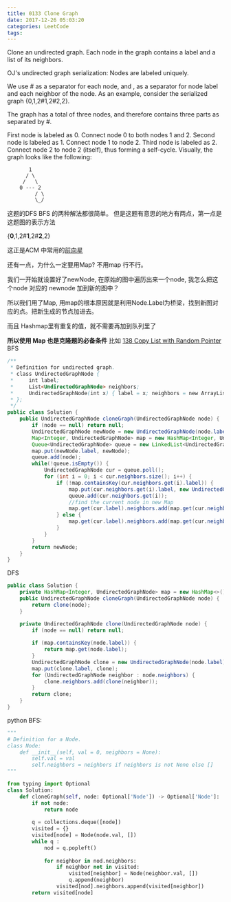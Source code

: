 ```yaml
---
title: 0133 Clone Graph
date: 2017-12-26 05:03:20
categories: LeetCode
tags:
---
```


Clone an undirected graph. Each node in the graph contains a label and a list of its neighbors.


OJ's undirected graph serialization:
Nodes are labeled uniquely.

We use # as a separator for each node, and , as a separator for node label and each neighbor of the node.
As an example, consider the serialized graph {0,1,2#1,2#2,2}.

The graph has a total of three nodes, and therefore contains three parts as separated by #.

First node is labeled as 0. Connect node 0 to both nodes 1 and 2.
Second node is labeled as 1. Connect node 1 to node 2.
Third node is labeled as 2. Connect node 2 to node 2 (itself), thus forming a self-cycle.
Visually, the graph looks like the following:

```text
       1
      / \
     /   \
    0 --- 2
         / \
         \_/
```


这题的DFS BFS 的两种解法都很简单。 但是这题有意思的地方有两点，第一点是 这题图的表示方法

{**0**,1,2#**1**,2#**2**,2}

这正是ACM 中常用的[前向星](http://www.wayne.ink/2017/12/26/Algorithm/Graph-Stroage/)


还有一点，为什么一定要用Map? 不用map 行不行。

我们一开始就设置好了newNode, 在原始的图中遍历出来一个node, 我怎么把这个node 对应的 newnode 加到新的图中？

所以我们用了Map, 用map的根本原因就是利用Node.Label为桥梁，找到新图对应的点。把新生成的节点加进去。

而且 Hashmap里有重复的值，就不需要再加到队列里了

**所以使用 Map 也是克隆题的必备条件** 比如 [138 Copy List with Random Pointer](http://www.wayne.ink/2017/12/26/LeetCode/0138-Copy-List-with-Random-Pointer/)
BFS
```java
/**
 * Definition for undirected graph.
 * class UndirectedGraphNode {
 *     int label;
 *     List<UndirectedGraphNode> neighbors;
 *     UndirectedGraphNode(int x) { label = x; neighbors = new ArrayList<UndirectedGraphNode>(); }
 * };
 */
public class Solution {
    public UndirectedGraphNode cloneGraph(UndirectedGraphNode node) {
        if (node == null) return null;
        UndirectedGraphNode newNode = new UndirectedGraphNode(node.label);
        Map<Integer, UndirectedGraphNode> map = new HashMap<Integer, UndirectedGraphNode>();
        Queue<UndirectedGraphNode> queue = new LinkedList<UndirectedGraphNode>();
        map.put(newNode.label, newNode);
        queue.add(node);
        while(!queue.isEmpty()) {
            UndirectedGraphNode cur = queue.poll();
            for (int i = 0; i < cur.neighbors.size(); i++) {
                if (!map.containsKey(cur.neighbors.get(i).label)) {
                    map.put(cur.neighbors.get(i).label, new UndirectedGraphNode(cur.neighbors.get(i).label));
                    queue.add(cur.neighbors.get(i));
                    //find the current node in new Map
                    map.get(cur.label).neighbors.add(map.get(cur.neighbors.get(i).label));
                } else {
                    map.get(cur.label).neighbors.add(map.get(cur.neighbors.get(i).label));
                }
            }
        }
        return newNode;
    }
}
```

DFS
```java
public class Solution {
    private HashMap<Integer, UndirectedGraphNode> map = new HashMap<>();
    public UndirectedGraphNode cloneGraph(UndirectedGraphNode node) {
        return clone(node);
    }

    private UndirectedGraphNode clone(UndirectedGraphNode node) {
        if (node == null) return null;
        
        if (map.containsKey(node.label)) {
            return map.get(node.label);
        }
        UndirectedGraphNode clone = new UndirectedGraphNode(node.label);
        map.put(clone.label, clone);
        for (UndirectedGraphNode neighbor : node.neighbors) {
            clone.neighbors.add(clone(neighbor));
        }
        return clone;
    }
}
```

python BFS:

```python
"""
# Definition for a Node.
class Node:
    def __init__(self, val = 0, neighbors = None):
        self.val = val
        self.neighbors = neighbors if neighbors is not None else []
"""

from typing import Optional
class Solution:
    def cloneGraph(self, node: Optional['Node']) -> Optional['Node']:
        if not node:
            return node
        
        q = collections.deque([node])
        visited = {}
        visited[node] = Node(node.val, [])
        while q :
            nod = q.popleft()
            
            for neighbor in nod.neighbors:
                if neighbor not in visited:
                    visited[neighbor] = Node(neighbor.val, [])
                    q.append(neighbor)
                visited[nod].neighbors.append(visited[neighbor])
        return visited[node]         
```



